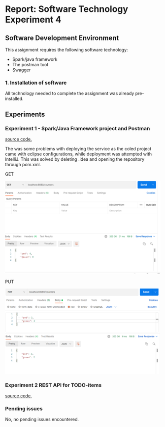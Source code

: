 # Report: Software Technology Experiment 4

## Software Development Environment
This assignment requires the following software technology:
- Spark/java framework
- The postman tool
- Swagger

### 1. Installation of software
All technology needed to complete the assignment was already pre-installed.

## Experiments

### Experiment 1 - Spark/Java Framework project and Postman 
[source code.](https://github.com/KjerstiDA/expass4-1)

The was some problems with deploying the service as the coled project came with eclipse configurations, 
while deployment was attempted with IntelliJ. 
This was solved by deleting .idea and opening the repository through pom.xml.

GET

![get counters](img/expass4-1get.png)

PUT

![put counters](img/expass4-1put.png)

### Experiment 2 REST API for TODO-items
[source code.](https://github.com/KjerstiDA/expass4-2)


### Pending issues

No, no pending issues encountered.